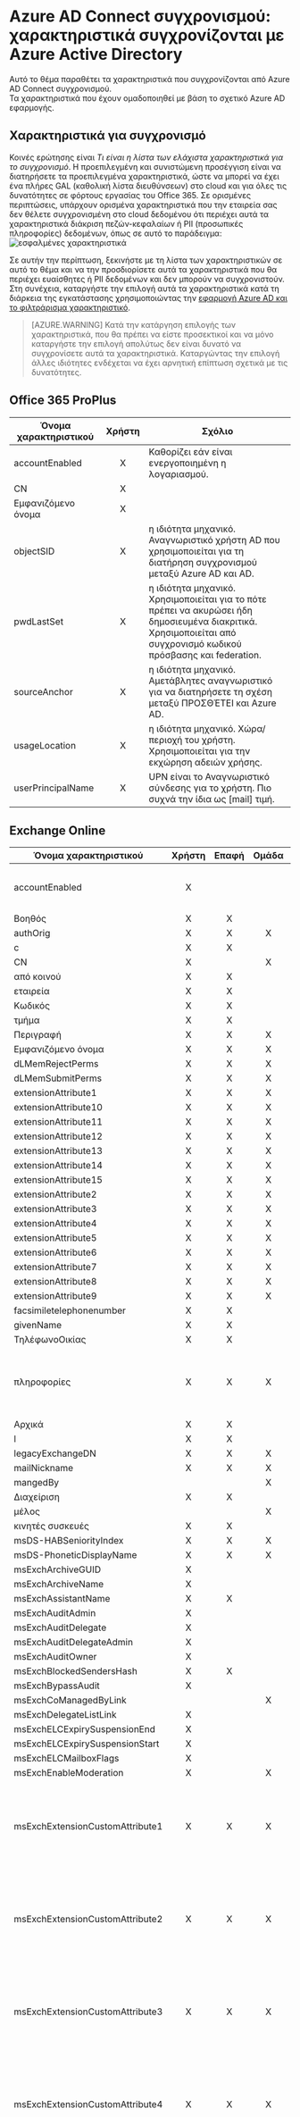 <properties
    pageTitle="Azure AD Connect συγχρονισμού: χαρακτηριστικά συγχρονίζονται με Azure Active Directory | Microsoft Azure"
    description="Παραθέτει τα χαρακτηριστικά που έχουν συγχρονιστεί Azure Active Directory."
    services="active-directory"
    documentationCenter=""
    authors="andkjell"
    manager="femila"
    editor=""/>

<tags
    ms.service="active-directory"
    ms.workload="identity"
    ms.tgt_pltfrm="na"
    ms.devlang="na"
    ms.topic="article"
    ms.date="09/13/2016"
    ms.author="markvi;andkjell"/>


# <a name="azure-ad-connect-sync-attributes-synchronized-to-azure-active-directory"></a>Azure AD Connect συγχρονισμού: χαρακτηριστικά συγχρονίζονται με Azure Active Directory
Αυτό το θέμα παραθέτει τα χαρακτηριστικά που συγχρονίζονται από Azure AD Connect συγχρονισμού.  
Τα χαρακτηριστικά που έχουν ομαδοποιηθεί με βάση το σχετικό Azure AD εφαρμογής.

## <a name="attributes-to-synchronize"></a>Χαρακτηριστικά για συγχρονισμό
Κοινές ερώτησης είναι *Τι είναι η λίστα των ελάχιστα χαρακτηριστικά για το συγχρονισμό*. Η προεπιλεγμένη και συνιστώμενη προσέγγιση είναι να διατηρήσετε τα προεπιλεγμένα χαρακτηριστικά, ώστε να μπορεί να έχει ένα πλήρες GAL (καθολική λίστα διευθύνσεων) στο cloud και για όλες τις δυνατότητες σε φόρτους εργασίας του Office 365. Σε ορισμένες περιπτώσεις, υπάρχουν ορισμένα χαρακτηριστικά που την εταιρεία σας δεν θέλετε συγχρονισμένη στο cloud δεδομένου ότι περιέχει αυτά τα χαρακτηριστικά διάκριση πεζών-κεφαλαίων ή PII (προσωπικές πληροφορίες) δεδομένων, όπως σε αυτό το παράδειγμα:  
![εσφαλμένες χαρακτηριστικά](./media/active-directory-aadconnectsync-attributes-synchronized/badextensionattribute.png)

Σε αυτήν την περίπτωση, ξεκινήστε με τη λίστα των χαρακτηριστικών σε αυτό το θέμα και να την προσδιορίσετε αυτά τα χαρακτηριστικά που θα περιέχει ευαίσθητες ή PII δεδομένων και δεν μπορούν να συγχρονιστούν. Στη συνέχεια, καταργήστε την επιλογή αυτά τα χαρακτηριστικά κατά τη διάρκεια της εγκατάστασης χρησιμοποιώντας την [εφαρμογή Azure AD και το φιλτράρισμα χαρακτηριστικό](active-directory-aadconnect-get-started-custom.md#azure-ad-app-and-attribute-filtering).

>[AZURE.WARNING] Κατά την κατάργηση επιλογής των χαρακτηριστικά, που θα πρέπει να είστε προσεκτικοί και να μόνο καταργήστε την επιλογή απολύτως δεν είναι δυνατό να συγχρονίσετε αυτά τα χαρακτηριστικά. Καταργώντας την επιλογή άλλες ιδιότητες ενδέχεται να έχει αρνητική επίπτωση σχετικά με τις δυνατότητες.

## <a name="office-365-proplus"></a>Office 365 ProPlus

| Όνομα χαρακτηριστικού| Χρήστη| Σχόλιο |
| --- | :-: | --- |
| accountEnabled| X| Καθορίζει εάν είναι ενεργοποιημένη η λογαριασμού.|
| CN| X|  |
| Εμφανιζόμενο όνομα| X|  |
| objectSID| X| η ιδιότητα μηχανικό. Αναγνωριστικό χρήστη AD που χρησιμοποιείται για τη διατήρηση συγχρονισμού μεταξύ Azure AD και AD.|
| pwdLastSet| X| η ιδιότητα μηχανικό. Χρησιμοποιείται για το πότε πρέπει να ακυρώσει ήδη δημοσιευμένα διακριτικά. Χρησιμοποιείται από συγχρονισμό κωδικού πρόσβασης και federation.|
| sourceAnchor| X| η ιδιότητα μηχανικό. Αμετάβλητες αναγνωριστικό για να διατηρήσετε τη σχέση μεταξύ ΠΡΟΣΘΈΤΕΙ και Azure AD.|
| usageLocation| X| η ιδιότητα μηχανικό. Χώρα/περιοχή του χρήστη. Χρησιμοποιείται για την εκχώρηση αδειών χρήσης.|
| userPrincipalName| X| UPN είναι το Αναγνωριστικό σύνδεσης για το χρήστη. Πιο συχνά την ίδια ως [mail] τιμή.|

## <a name="exchange-online"></a>Exchange Online

| Όνομα χαρακτηριστικού| Χρήστη| Επαφή| Ομάδα| Σχόλιο |
| --- | :-: | :-: | :-: | --- |
| accountEnabled| X|  |  | Καθορίζει εάν είναι ενεργοποιημένη η λογαριασμού.|
| Βοηθός| X| X|  |  |
| authOrig| X| X| X|  |
| c| X| X|  |  |
| CN| X|  | X|  |
| από κοινού| X| X|  |  |
| εταιρεία| X| X|  |  |
| Κωδικός| X| X|  |  |
| τμήμα| X| X|  |  |
| Περιγραφή| X| X| X|  |
| Εμφανιζόμενο όνομα| X| X| X|  |
| dLMemRejectPerms| X| X| X|  |
| dLMemSubmitPerms| X| X| X|  |
| extensionAttribute1| X| X| X|  |
| extensionAttribute10| X| X| X|  |
| extensionAttribute11| X| X| X|  |
| extensionAttribute12| X| X| X|  |
| extensionAttribute13| X| X| X|  |
| extensionAttribute14| X| X| X|  |
| extensionAttribute15| X| X| X|  |
| extensionAttribute2| X| X| X|  |
| extensionAttribute3| X| X| X|  |
| extensionAttribute4| X| X| X|  |
| extensionAttribute5| X| X| X|  |
| extensionAttribute6| X| X| X|  |
| extensionAttribute7| X| X| X|  |
| extensionAttribute8| X| X| X|  |
| extensionAttribute9| X| X| X|  |
| facsimiletelephonenumber| X| X|  |  |
| givenName| X| X|  |  |
| ΤηλέφωνοΟικίας| X| X|  |  |
| πληροφορίες| X| X| X| Αυτό το χαρακτηριστικό αυτήν τη στιγμή δεν καταναλώνεται για τις ομάδες.|
| Αρχικά| X| X|  |  |
| l| X| X|  |  |
| legacyExchangeDN| X| X| X|  |
| mailNickname| X| X| X|  |
| mangedBy|  |  | X|  |
| Διαχείριση| X| X|  |  |
| μέλος|  |  | X|  |
| κινητές συσκευές| X| X|  |  |
| msDS-HABSeniorityIndex| X| X| X|  |
| msDS-PhoneticDisplayName| X| X| X|  |
| msExchArchiveGUID| X|  |  |  |
| msExchArchiveName| X|  |  |  |
| msExchAssistantName| X| X|  |  |
| msExchAuditAdmin| X|  |  |  |
| msExchAuditDelegate| X|  |  |  |
| msExchAuditDelegateAdmin| X|  |  |  |
| msExchAuditOwner| X|  |  |  |
| msExchBlockedSendersHash| X| X|  |  |
| msExchBypassAudit| X|  |  |  |
| msExchCoManagedByLink|  |  | X|  |
| msExchDelegateListLink| X|  |  |  |
| msExchELCExpirySuspensionEnd| X|  |  |  |
| msExchELCExpirySuspensionStart| X|  |  |  |
| msExchELCMailboxFlags| X|  |  |  |
| msExchEnableModeration| X|  | X|  |
| msExchExtensionCustomAttribute1| X| X| X| Αυτό το χαρακτηριστικό αυτήν τη στιγμή δεν καταναλώνεται από το Exchange Online. |
| msExchExtensionCustomAttribute2| X| X| X| Αυτό το χαρακτηριστικό αυτήν τη στιγμή δεν καταναλώνεται από το Exchange Online. |
| msExchExtensionCustomAttribute3| X| X| X| Αυτό το χαρακτηριστικό αυτήν τη στιγμή δεν καταναλώνεται από το Exchange Online. |
| msExchExtensionCustomAttribute4| X| X| X| Αυτό το χαρακτηριστικό αυτήν τη στιγμή δεν καταναλώνεται από το Exchange Online. |
| msExchExtensionCustomAttribute5| X| X| X| Αυτό το χαρακτηριστικό αυτήν τη στιγμή δεν καταναλώνεται από το Exchange Online. |
| msExchHideFromAddressLists| X| X| X|  |
| msExchImmutableID| X|  |  |  |
| msExchLitigationHoldDate| X| X| X|  |
| msExchLitigationHoldOwner| X| X| X|  |
| msExchMailboxAuditEnable| X|  |  |  |
| msExchMailboxAuditLogAgeLimit| X|  |  |  |
| msExchMailboxGuid| X|  |  |  |
| msExchModeratedByLink| X| X| X|  |
| msExchModerationFlags| X| X| X|  |
| msExchRecipientDisplayType| X| X| X|  |
| msExchRecipientTypeDetails| X| X| X|  |
| msExchRemoteRecipientType| X|  |  |  |
| msExchRequireAuthToSendTo| X| X| X|  |
| msExchResourceCapacity| X|  |  |  |
| msExchResourceDisplay| X|  |  |  |
| msExchResourceMetaData| X|  |  |  |
| msExchResourceSearchProperties| X|  |  |  |
| msExchRetentionComment| X| X| X|  |
| msExchRetentionURL| X| X| X|  |
| msExchSafeRecipientsHash| X| X|  |  |
| msExchSafeSendersHash| X| X|  |  |
| msExchSenderHintTranslations| X| X| X|  |
| msExchTeamMailboxExpiration| X|  |  |  |
| msExchTeamMailboxOwners| X|  |  |  |
| msExchTeamMailboxSharePointUrl| X|  |  |  |
| msExchUserHoldPolicies| X|  |  |  |
| msOrg IsOrganizational|  |  | X|  |
| objectSID| X|  | X| η ιδιότητα μηχανικό. Αναγνωριστικό χρήστη AD που χρησιμοποιείται για τη διατήρηση συγχρονισμού μεταξύ Azure AD και AD.|
| oOFReplyToOriginator|  |  | X|  |
| otherFacsimileTelephone| X| X|  |  |
| otherHomePhone| X| X|  |  |
| otherTelephone| X| X|  |  |
| Τηλεειδοποίηση| X| X|  |  |
| physicalDeliveryOfficeName| X| X|  |  |
| "Ταχυδρομικός κώδικας"| X| X|  |  |
| proxyAddresses| X| X| X|  |
| publicDelegates| X| X| X|  |
| pwdLastSet| X|  |  | η ιδιότητα μηχανικό. Χρησιμοποιείται για το πότε πρέπει να ακυρώσει ήδη δημοσιευμένα διακριτικά. Χρησιμοποιείται από συγχρονισμό κωδικού πρόσβασης και federation.|
| reportToOriginator|  |  | X|  |
| reportToOwner|  |  | X|  |
| securityEnabled|  |  | X| Προέρχεται από groupType|
| SN| X| X|  |  |
| sourceAnchor| X| X| X| η ιδιότητα μηχανικό. Αμετάβλητες αναγνωριστικό για να διατηρήσετε τη σχέση μεταξύ ΠΡΟΣΘΈΤΕΙ και Azure AD.|
| ST| X| X|  |  |
| streetAddress| X| X|  |  |
| targetAddress| X| X|  |  |
| telephoneAssistant| X| X|  |  |
| telephoneNumber| X| X|  |  |
| thumbnailphoto| X| X|  |  |
| Τίτλος| X| X|  |  |
| unauthOrig| X| X| X|  |
| usageLocation| X|  |  | η ιδιότητα μηχανικό. Χώρα/περιοχή του χρήστη. Χρησιμοποιείται για την εκχώρηση αδειών χρήσης.|
| userCertificate| X| X|  |  |
| userPrincipalName| X|  |  | UPN είναι το Αναγνωριστικό σύνδεσης για το χρήστη. Πιο συχνά την ίδια ως [mail] τιμή.|
| userSMIMECertificates| X| X|  |  |
| wWWHomePage| X| X|  |  |

## <a name="sharepoint-online"></a>SharePoint Online

| Όνομα χαρακτηριστικού| Χρήστη| Επαφή| Ομάδα| Σχόλιο |
| --- | :-: | :-: | :-: | --- |
| accountEnabled| X|  |  | Καθορίζει εάν είναι ενεργοποιημένη η λογαριασμού.|
| authOrig| X| X| X|  |
| c| X| X|  |  |
| CN| X|  | X|  |
| από κοινού| X| X|  |  |
| εταιρεία| X| X|  |  |
| Κωδικός| X| X|  |  |
| τμήμα| X| X|  |  |
| Περιγραφή| X| X| X|  |
| Εμφανιζόμενο όνομα| X| X| X|  |
| dLMemRejectPerms| X| X| X|  |
| dLMemSubmitPerms| X| X| X|  |
| extensionAttribute1| X| X| X|  |
| extensionAttribute10| X| X| X|  |
| extensionAttribute11| X| X| X|  |
| extensionAttribute12| X| X| X|  |
| extensionAttribute13| X| X| X|  |
| extensionAttribute14| X| X| X|  |
| extensionAttribute15| X| X| X|  |
| extensionAttribute2| X| X| X|  |
| extensionAttribute3| X| X| X|  |
| extensionAttribute4| X| X| X|  |
| extensionAttribute5| X| X| X|  |
| extensionAttribute6| X| X| X|  |
| extensionAttribute7| X| X| X|  |
| extensionAttribute8| X| X| X|  |
| extensionAttribute9| X| X| X|  |
| facsimiletelephonenumber| X| X|  |  |
| givenName| X| X|  |  |
| hideDLMembership|  |  | X|  |
| ΤηλέφωνοΟικίας| X| X|  |  |
| πληροφορίες| X| X| X|  |
| αρχικά| X| X|  |  |
| ipPhone| X| X|  |  |
| l| X| X|  |  |
| Αλληλογραφία| X| X| X|  |
| mailnickname| X| X| X|  |
| managedBy|  |  | X|  |
| Διαχείριση| X| X|  |  |
| μέλος|  |  | X|  |
| middleName| X| X|  |  |
| κινητές συσκευές| X| X|  |  |
| msExchTeamMailboxExpiration| X|  |  |  |
| msExchTeamMailboxOwners| X|  |  |  |
| msExchTeamMailboxSharePointLinkedBy| X|  |  |  |
| msExchTeamMailboxSharePointUrl| X|  |  |  |
| objectSID| X|  | X| η ιδιότητα μηχανικό. Αναγνωριστικό χρήστη AD που χρησιμοποιείται για τη διατήρηση συγχρονισμού μεταξύ Azure AD και AD.|
| oOFReplyToOriginator|  |  | X|  |
| otherFacsimileTelephone| X| X|  |  |
| otherHomePhone| X| X|  |  |
| otherIpPhone| X| X|  |  |
| otherMobile| X| X|  |  |
| otherPager| X| X|  |  |
| otherTelephone| X| X|  |  |
| Τηλεειδοποίηση| X| X|  |  |
| physicalDeliveryOfficeName| X| X|  |  |
| "Ταχυδρομικός κώδικας"| X| X|  |  |
| postOfficeBox| X| X|  |  |
| preferredLanguage| X|  |  |  |
| proxyAddresses| X| X| X|  |
| pwdLastSet| X|  |  | η ιδιότητα μηχανικό. Χρησιμοποιείται για το πότε πρέπει να ακυρώσει ήδη δημοσιευμένα διακριτικά. Χρησιμοποιείται από συγχρονισμό κωδικού πρόσβασης και federation.|
| reportToOriginator|  |  | X|  |
| reportToOwner|  |  | X|  |
| securityEnabled|  |  | X| Προέρχεται από groupType|
| SN| X| X|  |  |
| sourceAnchor| X| X| X| η ιδιότητα μηχανικό. Αμετάβλητες αναγνωριστικό για να διατηρήσετε τη σχέση μεταξύ ΠΡΟΣΘΈΤΕΙ και Azure AD.|
| ST| X| X|  |  |
| streetAddress| X| X|  |  |
| targetAddress| X| X|  |  |
| telephoneAssistant| X| X|  |  |
| telephoneNumber| X| X|  |  |
| thumbnailphoto| X| X|  |  |
| Τίτλος| X| X|  |  |
| unauthOrig| X| X| X|  |
| διεύθυνση URL| X| X|  |  |
| usageLocation| X|  |  | η ιδιότητα μηχανικό. Χώρα/περιοχή του χρήστη. Χρησιμοποιείται για την εκχώρηση αδειών χρήσης.|
| userPrincipalName| X|  |  | UPN είναι το Αναγνωριστικό σύνδεσης για το χρήστη. Πιο συχνά την ίδια ως [mail] τιμή.|
| wWWHomePage| X| X|  |  |

## <a name="lync-online"></a>Στο Lync Online

| Όνομα χαρακτηριστικού| Χρήστη| Επαφή| Ομάδα| Σχόλιο |
| --- | :-: | :-: | :-: | --- |
| accountEnabled| X|  |  | Καθορίζει εάν είναι ενεργοποιημένη η λογαριασμού.|
| c| X| X|  |  |
| CN| X|  | X|  |
| από κοινού| X| X|  |  |
| εταιρεία| X| X|  |  |
| τμήμα| X| X|  |  |
| Περιγραφή| X| X| X|  |
| Εμφανιζόμενο όνομα| X| X| X|  |
| facsimiletelephonenumber| X| X| X|  |
| givenName| X| X|  |  |
| ΤηλέφωνοΟικίας| X| X|  |  |
| ipPhone| X| X|  |  |
| l| X| X|  |  |
| Αλληλογραφία| X| X| X|  |
| mailNickname| X| X| X|  |
| managedBy|  |  | X|  |
| Διαχείριση| X| X|  |  |
| μέλος|  |  | X|  |
| κινητές συσκευές| X| X|  |  |
| msExchHideFromAddressLists| X| X| X|  |
| msRTCSIP-ApplicationOptions| X|  |  |  |
| msRTCSIP-DeploymentLocator| X| X|  |  |
| msRTCSIP-γραμμής| X| X|  |  |
| msRTCSIP-OptionFlags| X| X|  |  |
| msRTCSIP-OwnerUrn| X|  |  |  |
| msRTCSIP-PrimaryUserAddress| X| X|  |  |
| msRTCSIP-UserEnabled| X| X|  |  |
| objectSID| X|  | X| η ιδιότητα μηχανικό. Αναγνωριστικό χρήστη AD που χρησιμοποιείται για τη διατήρηση συγχρονισμού μεταξύ Azure AD και AD.|
| otherTelephone| X| X|  |  |
| physicalDeliveryOfficeName| X| X|  |  |
| "Ταχυδρομικός κώδικας"| X| X|  |  |
| preferredLanguage| X|  |  |  |
| proxyAddresses| X| X| X|  |
| pwdLastSet| X|  |  | η ιδιότητα μηχανικό. Χρησιμοποιείται για το πότε πρέπει να ακυρώσει ήδη δημοσιευμένα διακριτικά. Χρησιμοποιείται από συγχρονισμό κωδικού πρόσβασης και federation.|
| securityEnabled|  |  | X| Προέρχεται από groupType|
| SN| X| X|  |  |
| sourceAnchor| X| X| X| η ιδιότητα μηχανικό. Αμετάβλητες αναγνωριστικό για να διατηρήσετε τη σχέση μεταξύ ΠΡΟΣΘΈΤΕΙ και Azure AD.|
| ST| X| X|  |  |
| streetAddress| X| X|  |  |
| telephoneNumber| X| X|  |  |
| thumbnailphoto| X| X|  |  |
| Τίτλος| X| X|  |  |
| usageLocation| X|  |  | η ιδιότητα μηχανικό. Χώρα/περιοχή του χρήστη. Χρησιμοποιείται για την εκχώρηση αδειών χρήσης.|
| userPrincipalName| X|  |  | UPN είναι το Αναγνωριστικό σύνδεσης για το χρήστη. Πιο συχνά την ίδια ως [mail] τιμή.|
| wWWHomePage| X| X|  |  |

## <a name="azure-rms"></a>Azure RMS

| Όνομα χαρακτηριστικού| Χρήστη| Επαφή| Ομάδα| Σχόλιο |
| --- | :-: | :-: | :-: | --- |
| accountEnabled| X|  |  | Καθορίζει εάν είναι ενεργοποιημένη η λογαριασμού.|
| CN| X|  | X| Κοινές όνομα ή ψευδώνυμο. Πιο συχνά το πρόθεμα της τιμής [mail].|
| Εμφανιζόμενο όνομα| X| X| X| Μια συμβολοσειρά που αντιπροσωπεύει το όνομα συχνά εμφανίζονται ως το φιλικό όνομα (όνομα, Επώνυμο).|
| Αλληλογραφία| X| X| X| πλήρη διεύθυνση ηλεκτρονικού ταχυδρομείου.|
| μέλος|  |  | X|  |
| objectSID| X|  | X| η ιδιότητα μηχανικό. Αναγνωριστικό χρήστη AD που χρησιμοποιείται για τη διατήρηση συγχρονισμού μεταξύ Azure AD και AD.|
| proxyAddresses| X| X| X| η ιδιότητα μηχανικό. Χρησιμοποιείται από το Azure AD. Περιέχει όλα δευτερεύουσες διευθύνσεις ηλεκτρονικού ταχυδρομείου για το χρήστη.|
| pwdLastSet| X|  |  | η ιδιότητα μηχανικό. Χρησιμοποιείται για το πότε πρέπει να ακυρώσει ήδη δημοσιευμένα διακριτικά.|
| securityEnabled|  |  | X| Που προέρχονται από groupType.|
| sourceAnchor| X| X| X| η ιδιότητα μηχανικό. Αμετάβλητες αναγνωριστικό για να διατηρήσετε τη σχέση μεταξύ ΠΡΟΣΘΈΤΕΙ και Azure AD.|
| usageLocation| X|  |  | η ιδιότητα μηχανικό. Χώρα/περιοχή του χρήστη. Χρησιμοποιείται για την εκχώρηση αδειών χρήσης.|
| userPrincipalName| X|  |  | Σε αυτό το UPN είναι το Αναγνωριστικό σύνδεσης για το χρήστη. Πιο συχνά την ίδια ως [mail] τιμή.|

## <a name="intune"></a>Intune

| Όνομα χαρακτηριστικού| Χρήστη| Επαφή| Ομάδα| Σχόλιο |
| --- | :-: | :-: | :-: | --- |
| accountEnabled| X|  |  | Καθορίζει εάν είναι ενεργοποιημένη η λογαριασμού.|
| c| X| X|  |  |
| CN| X|  | X|  |
| Περιγραφή| X| X| X|  |
| Εμφανιζόμενο όνομα| X| X| X|  |
| Αλληλογραφία| X| X| X|  |
| mailnickname| X| X| X|  |
| μέλος|  |  | X|  |
| objectSID| X|  | X| η ιδιότητα μηχανικό. Αναγνωριστικό χρήστη AD που χρησιμοποιείται για τη διατήρηση συγχρονισμού μεταξύ Azure AD και AD.|
| proxyAddresses| X| X| X|  |
| pwdLastSet| X|  |  | η ιδιότητα μηχανικό. Χρησιμοποιείται για το πότε πρέπει να ακυρώσει ήδη δημοσιευμένα διακριτικά. Χρησιμοποιείται από συγχρονισμό κωδικού πρόσβασης και federation.|
| securityEnabled|  |  | X| Προέρχεται από groupType|
| sourceAnchor| X| X| X| η ιδιότητα μηχανικό. Αμετάβλητες αναγνωριστικό για να διατηρήσετε τη σχέση μεταξύ ΠΡΟΣΘΈΤΕΙ και Azure AD.|
| usageLocation| X|  |  | η ιδιότητα μηχανικό. Χώρα/περιοχή του χρήστη. Χρησιμοποιείται για την εκχώρηση αδειών χρήσης.|
| userPrincipalName| X|  |  | UPN είναι το Αναγνωριστικό σύνδεσης για το χρήστη. Πιο συχνά την ίδια ως [mail] τιμή.|

## <a name="dynamics-crm"></a>Dynamics CRM

| Όνομα χαρακτηριστικού| Χρήστη| Επαφή| Ομάδα| Σχόλιο |
| --- | :-: | :-: | :-: | --- |
| accountEnabled| X|  |  | Καθορίζει εάν είναι ενεργοποιημένη η λογαριασμού.|
| c| X| X|  |  |
| CN| X|  | X|  |
| από κοινού| X| X|  |  |
| εταιρεία| X| X|  |  |
| Κωδικός| X| X|  |  |
| Περιγραφή| X| X| X|  |
| Εμφανιζόμενο όνομα| X| X| X|  |
| facsimiletelephonenumber| X| X|  |  |
| givenName| X| X|  |  |
| l| X| X|  |  |
| managedBy|  |  | X|  |
| Διαχείριση| X| X|  |  |
| μέλος|  |  | X|  |
| κινητές συσκευές| X| X|  |  |
| objectSID| X|  | X| η ιδιότητα μηχανικό. Αναγνωριστικό χρήστη AD που χρησιμοποιείται για τη διατήρηση συγχρονισμού μεταξύ Azure AD και AD.|
| physicalDeliveryOfficeName| X| X|  |  |
| "Ταχυδρομικός κώδικας"| X| X|  |  |
| preferredLanguage| X|  |  |  |
| pwdLastSet| X|  |  | η ιδιότητα μηχανικό. Χρησιμοποιείται για το πότε πρέπει να ακυρώσει ήδη δημοσιευμένα διακριτικά. Χρησιμοποιείται από συγχρονισμό κωδικού πρόσβασης και federation.|
| securityEnabled|  |  | X| Προέρχεται από groupType|
| SN| X| X|  |  |
| sourceAnchor| X| X| X| η ιδιότητα μηχανικό. Αμετάβλητες αναγνωριστικό για να διατηρήσετε τη σχέση μεταξύ ΠΡΟΣΘΈΤΕΙ και Azure AD.|
| ST| X| X|  |  |
| streetAddress| X| X|  |  |
| telephoneNumber| X| X|  |  |
| Τίτλος| X| X|  |  |
| usageLocation| X|  |  | η ιδιότητα μηχανικό. Χώρα/περιοχή του χρήστη. Χρησιμοποιείται για την εκχώρηση αδειών χρήσης.|
| userPrincipalName| X|  |  | UPN είναι το Αναγνωριστικό σύνδεσης για το χρήστη. Πιο συχνά την ίδια ως [mail] τιμή.|

## <a name="3rd-party-applications"></a>εφαρμογές άλλων κατασκευαστών
Αυτή η ομάδα είναι ένα σύνολο χαρακτηριστικών χρησιμοποιείται ως το ελάχιστο χαρακτηριστικά που χρειάζονται για μια εφαρμογή ή γενικής χρήσης φόρτο εργασίας. Μπορεί να χρησιμοποιηθεί για ένα φόρτο εργασίας δεν αναφέρεται σε μια άλλη ενότητα ή για μια εφαρμογή δεν ανήκουν στη Microsoft. Ρητά χρησιμοποιείται για τα εξής:

- Yammer (καταναλώνεται μόνο χρήστη)
- [Υβριδική επιχειρήσεις επιχειρήσεων (B2B) σταυρό οργανογράμματος σενάρια συνεργασίας που παρέχεται από πόρους, όπως του SharePoint](http://go.microsoft.com/fwlink/?LinkId=747036)

Αυτή η ομάδα είναι ένα σύνολο χαρακτηριστικών που μπορούν να χρησιμοποιηθούν εάν ο κατάλογος Azure AD δεν χρησιμοποιείται για την υποστήριξη του Office 365, Dynamics ή το Intune. Έχει ένα μικρό σύνολο χαρακτηριστικών πυρήνα.

| Όνομα χαρακτηριστικού| Χρήστη| Επαφή| Ομάδα| Σχόλιο |
| --- | :-: | :-: | :-: | --- |
| accountEnabled| X|  |  | Καθορίζει εάν είναι ενεργοποιημένη η λογαριασμού.|
| CN| X|  | X|  |
| Εμφανιζόμενο όνομα| X| X| X|  |
| givenName| X| X|  |  |
| Αλληλογραφία| X|  | X|  |
| managedBy|  |  | X|  |
| mailNickName| X| X| X|  |
| μέλος|  |  | X|  |
| objectSID| X|  |  | η ιδιότητα μηχανικό. Αναγνωριστικό χρήστη AD που χρησιμοποιείται για τη διατήρηση συγχρονισμού μεταξύ Azure AD και AD.|
| proxyAddresses| X| X| X|  |
| pwdLastSet| X|  |  | η ιδιότητα μηχανικό. Χρησιμοποιείται για το πότε πρέπει να ακυρώσει ήδη δημοσιευμένα διακριτικά. Χρησιμοποιείται από συγχρονισμό κωδικού πρόσβασης και federation.|
| SN| X| X|  |  |
| sourceAnchor| X| X| X| η ιδιότητα μηχανικό. Αμετάβλητες αναγνωριστικό για να διατηρήσετε τη σχέση μεταξύ ΠΡΟΣΘΈΤΕΙ και Azure AD.|
| usageLocation| X|  |  | η ιδιότητα μηχανικό. Χώρα/περιοχή του χρήστη. Χρησιμοποιείται για την εκχώρηση αδειών χρήσης.|
| userPrincipalName| X|  |  | UPN είναι το Αναγνωριστικό σύνδεσης για το χρήστη. Πιο συχνά την ίδια ως [mail] τιμή.|

## <a name="windows-10"></a>Windows 10
Μια computer(device) τομέα Windows 10 συγχρονίζει ορισμένα χαρακτηριστικά Azure AD. Για περισσότερες πληροφορίες σχετικά με τα σενάρια, ανατρέξτε στο θέμα [αντιμετωπίζει σύνδεση τομέα συσκευών Azure AD για Windows 10](active-directory-azureadjoin-devices-group-policy.md). Συγχρονισμός πάντα αυτά τα χαρακτηριστικά και Windows 10 δεν θα εμφανίζεται ως μια εφαρμογή που μπορείτε να καταργήσετε. Έναν υπολογιστή Windows 10 τομέα προσδιορίζεται από το χαρακτηριστικό userCertificate συμπληρωμένο χρειάζεται.

| Όνομα χαρακτηριστικού| Συσκευή| Σχόλιο |
| --- | :-: | --- |
| accountEnabled| X| |
| deviceTrustType| X| Τιμή οποίος καθορίζεται για υπολογιστές που είναι συνδεδεμένοι τομέα. |
| Εμφανιζόμενο όνομα | X| |
| MS-DS-CreatorSID | X| Ονομάζεται επίσης registeredOwnerReference.|
| objectGUID | X| Ονομάζεται επίσης deviceID.|
| objectSID | X| Ονομάζεται επίσης onPremisesSecurityIdentifier.|
| λειτουργικό σύστημα | X| Ονομάζεται επίσης deviceOSType.|
| operatingSystemVersion | X| Ονομάζεται επίσης deviceOSVersion.|
| userCertificate | X| |

Αυτά τα χαρακτηριστικά για το **χρήστη** είναι εκτός από τις άλλες εφαρμογές που έχετε επιλέξει.  

| Όνομα χαρακτηριστικού| Χρήστη| Σχόλιο |
| --- | :-: | --- |
| domainFQDN| X| Ονομάζεται επίσης dnsDomainName. Για παράδειγμα, contoso.com.|
| domainNetBios| X| Ονομάζεται επίσης netBiosName. Για παράδειγμα, CONTOSO.|

## <a name="exchange-hybrid-writeback"></a>Exchange υβριδική αντιγραφής
Αυτά τα χαρακτηριστικά εγγράφονται πίσω από το Azure AD υπηρεσίας καταλόγου Active Directory εσωτερικής εγκατάστασης όταν επιλέγετε για να ενεργοποιήσετε την **υβριδική ανάπτυξη του Exchange**. Ανάλογα με την έκδοση του Exchange, ενδέχεται να συγχρονιστούν λιγότερα χαρακτηριστικά.

| Όνομα χαρακτηριστικού| Χρήστη| Επαφή| Ομάδα| Σχόλιο |
| --- | :-: | :-: | :-: | --- |
| msDS-ExternalDirectoryObjectID| X|  |  | Που προέρχονται από cloudAnchor στο Azure AD. Το χαρακτηριστικό είναι νέο στο Exchange 2016.|
| msExchArchiveStatus| X|  |  | Ηλεκτρονική αρχειοθήκη: Επιτρέπει στους πελάτες να αρχειοθετήσετε αλληλογραφίας.|
| msExchBlockedSendersHash| X|  |  | Φιλτράρισμα: Γράφει εσωτερικής φιλτράρισμα και online αποστολέα ασφαλείς και Αποκλεισμένοι δεδομένων από προγράμματα-πελάτες.|
| msExchSafeRecipientsHash| X|  |  | Φιλτράρισμα: Γράφει εσωτερικής φιλτράρισμα και online αποστολέα ασφαλείς και Αποκλεισμένοι δεδομένων από προγράμματα-πελάτες.|
| msExchSafeSendersHash| X|  |  | Φιλτράρισμα: Γράφει εσωτερικής φιλτράρισμα και online αποστολέα ασφαλείς και Αποκλεισμένοι δεδομένων από προγράμματα-πελάτες.|
| msExchUCVoiceMailSettings| X|  |  | Ενεργοποίηση της ενοποιημένης ανταλλαγής μηνυμάτων (UM) - Online Φωνητικό ταχυδρομείο: χρησιμοποιείται από το Microsoft Lync Server ενοποίησης για να υποδείξετε στον Lync Server εσωτερικής εγκατάστασης ότι ο χρήστης έχει Φωνητικό ταχυδρομείο σε ηλεκτρονικές υπηρεσίες.|
| msExchUserHoldPolicies| X|  |  | Αναμονής λόγω διενέξεων: Ενεργοποιεί τις υπηρεσίες cloud για να καθορίσετε τους χρήστες που βρίσκονται από κάτω κρατήστε πατημένο το πλήκτρο λόγω διενέξεων.|
| proxyAddresses| X| X| X| Μόνο τα x500 διευθύνσεων από το Exchange Online έχει εισαχθεί.|

## <a name="device-writeback"></a>Συσκευή αντιγραφής
Αντικείμενα συσκευής δημιουργούνται στην υπηρεσία καταλόγου Active Directory. Αυτά τα αντικείμενα μπορεί να συμμετέχει σε Azure AD συσκευές ή τομέα υπολογιστές Windows 10.

| Όνομα χαρακτηριστικού| Συσκευή| Σχόλιο |
| --- | :-: | --- |
| altSecurityIdentities | X| |
| Εμφανιζόμενο όνομα | X| |
| DN | X| |
| msDS-CloudAnchor | X| |
| msDS DeviceID | X| |
| msDS-DeviceObjectVersion | X| |
| msDS-DeviceOSType | X| |
| msDS-DeviceOSVersion | X| |
| msDS-DevicePhysicalIDs | X| |
| msDS-KeyCredentialLink | X| Μόνο με Windows Server 2016 AD σχήματος |
| msDS-IsCompliant | X| |
| msDS-IsEnabled | X| |
| msDS-IsManaged | X| |
| msDS RegisteredOwner | X| |


## <a name="notes"></a>Σημειώσεις

- Όταν χρησιμοποιείτε μια εναλλακτική Αναγνωριστικό, το userPrincipalName χαρακτηριστικό εσωτερικής εγκατάστασης είναι συγχρονισμένο με το Azure AD onPremisesUserPrincipalName χαρακτηριστικό. Το χαρακτηριστικό εναλλακτικό Αναγνωριστικό, για παράδειγμα αλληλογραφία, είναι συγχρονισμένο με το Azure AD userPrincipalName χαρακτηριστικό.
- Στις λίστες παραπάνω, ο τύπος αντικειμένου **χρήστη** ισχύει επίσης για τον τύπο του αντικειμένου **iNetOrgPerson**.

## <a name="next-steps"></a>Επόμενα βήματα
Μάθετε περισσότερα σχετικά με τη ρύθμιση παραμέτρων [Azure AD Connect συγχρονισμός](active-directory-aadconnectsync-whatis.md) .

Μάθετε περισσότερα σχετικά με την [ενσωμάτωση του ταυτοτήτων εσωτερικής εγκατάστασης με Azure Active Directory](active-directory-aadconnect.md).

